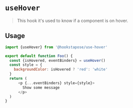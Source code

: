 # `useHover`

> This hook it's used to know if a component is on hover.

## Usage

```javascript
import {useHover} from '@hookstapose/use-hover'

export default function Foo() {
  const {isHovered, eventBinders} = useHover()
  const style = {
    backgroundColor: isHovered ? 'red': 'white'
  }
  return (
      <p {...eventBinders} style={style}>
        Show some message
      </p>
  )
}
```

